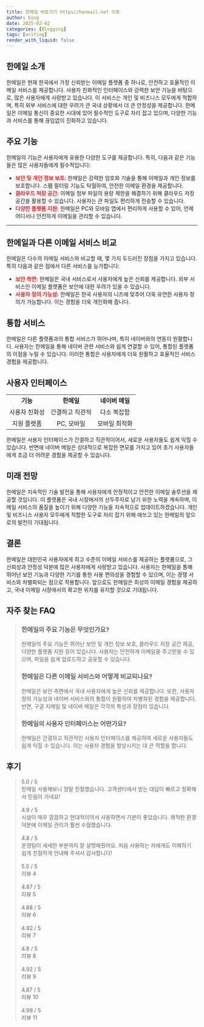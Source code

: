 ```yaml
---
title: 한메일 바로가기 https//hanmail.net 이동
author: bing
date: 2025-02-02
categories: [Blogging]
tags: [writing]
render_with_liquid: false
---
```



<h2 id='한메일_소개'>한메일 소개</h2>

<p>한메일은 현재 한국에서 가장 신뢰받는 이메일 플랫폼 중 하나로, 안전하고 효율적인 이메일 서비스를 제공합니다. 사용자 친화적인 인터페이스와 강력한 보안 기능을 바탕으로, 많은 사용자에게 사랑받고 있습니다. 이 서비스는 개인 및 비즈니스 모두에게 적합하며, 특히 외부 서비스에 대한 우려가 큰 국내 상황에서 더 큰 안정성을 제공합니다. 한메일은 이메일 통신이 중요한 시대에 있어 필수적인 도구로 자리 잡고 있으며, 다양한 기능과 서비스를 통해 끊임없이 진화하고 있습니다.</p>

<h2 id='주요_기능'>주요 기능</h2>

<p>한메일의 기능은 사용자에게 유용한 다양한 도구를 제공합니다. 특히, 다음과 같은 기능들은 많은 사용자들에게 필수적입니다:</p>

<ul>
    <li><b><span style="color: #ee2323;">보안 및 개인 정보 보호:</span></b> 한메일은 강력한 암호화 기술을 통해 이메일과 개인 정보를 보호합니다. 스팸 필터링 기능도 탁월하여, 안전한 이메일 환경을 제공합니다.</li>
    <li><b><span style="color: #ee2323;">클라우드 저장 공간:</span></b> 이메일 첨부 파일의 용량 제한을 해결하기 위해 클라우드 저장 공간을 활용할 수 있습니다. 사용자는 큰 파일도 편리하게 전송할 수 있습니다.</li>
    <li><b><span style="color: #ee2323;">다양한 플랫폼 지원:</span></b> 한메일은 PC와 모바일 앱에서 편리하게 사용할 수 있어, 언제 어디서나 안전하게 이메일을 관리할 수 있습니다.</li>
</ul>

<hr />

<h2 id='한메일_비교'>한메일과 다른 이메일 서비스 비교</h2>

<p>한메일은 다수의 이메일 서비스와 비교할 때, 몇 가지 두드러진 장점을 가지고 있습니다. 특히 다음과 같은 점에서 다른 서비스를 능가합니다:</p>

<ul>
    <li><b><span style="color: #ee2323;">보안 측면:</span></b> 한메일은 국내 서비스로서 사용자에게 높은 신뢰를 제공합니다. 외부 서비스인 이메일 플랫폼은 보안에 대한 우려가 있을 수 있습니다.</li>
    <li><b><span style="color: #ee2323;">사용자 정의 가능성:</span></b> 한메일은 한국 사용자의 니즈에 맞추어 더욱 유연한 사용자 정의가 가능합니다. 이는 경험을 더욱 개인화해 줍니다.</li>
</ul>

<h2 id='통합_서비스'>통합 서비스</h2>

<p>한메일은 다른 플랫폼과의 통합 서비스가 뛰어나며, 특히 네이버와의 연동이 원활합니다. 사용자는 한메일을 통해 네이버 관련 서비스와 쉽게 연결할 수 있어, 통합된 플랫폼의 이점을 누릴 수 있습니다. 이러한 통합은 사용자에게 더욱 원활하고 효율적인 서비스 경험을 제공합니다.</p>

<h2 id='사용자_인터페이스'>사용자 인터페이스</h2>

<table>
    <tr>
        <td style="text-align: center; height: 17px;"><b>기능</b></td>
        <td style="text-align: center; height: 17px;"><b>한메일</b></td>
        <td style="text-align: center; height: 17px;"><b>네이버 메일</b></td>
    </tr>
    <tr>
        <td style="text-align: center; height: 17px;">사용자 친화성</td>
        <td style="text-align: center; height: 17px;">간결하고 직관적</td>
        <td style="text-align: center; height: 17px;">다소 복잡함</td>
    </tr>
    <tr>
        <td style="text-align: center; height: 17px;">지원 플랫폼</td>
        <td style="text-align: center; height: 17px;">PC, 모바일</td>
        <td style="text-align: center; height: 17px;">모바일 최적화</td>
    </tr>
</table>

<p>한메일은 사용자 인터페이스가 간결하고 직관적이어서, 새로운 사용자들도 쉽게 익힐 수 있습니다. 반면에 네이버 메일은 상대적으로 복잡한 면모를 가지고 있어 초기 사용자들에게 조금 더 어려운 경험을 제공할 수 있습니다.</p>

<h2 id='미래_전망'>미래 전망</h2>

<p>한메일은 지속적인 기술 발전을 통해 사용자에게 안정적이고 안전한 이메일 솔루션을 제공할 것입니다. 이 플랫폼은 국내 시장에서의 선두주자로 남기 위한 노력을 계속하며, 이메일 서비스의 품질을 높이기 위해 다양한 기능을 지속적으로 업데이트하겠습니다. 개인 및 비즈니스 사용자 모두에게 적합한 도구로 자리 잡기 위해 애쓰고 있는 한메일의 앞으로의 발전이 기대됩니다.</p>

<h2 id='결론'>결론</h2>

<p>한메일은 대한민국 사용자에게 최고 수준의 이메일 서비스를 제공하는 플랫폼으로, 그 신뢰성과 안정성 덕분에 많은 사용자에게 사랑받고 있습니다. 사용자는 한메일을 통해 뛰어난 보안 기능과 다양한 기기를 통한 사용 편의성을 경험할 수 있으며, 이는 경쟁 서비스와 차별화되는 점으로 작용합니다. 앞으로도 한메일은 최상의 이메일 경험을 제공하고, 국내 이메일 시장에서의 확고한 위치를 유지할 것으로 기대됩니다.</p>


<h2 id='자주_찾는_FAQ'>자주 찾는 FAQ</h2>
<div itemscope="" itemtype="https://schema.org/FAQPage"> 
<blockquote> 
<div itemscope="" itemprop="mainEntity" itemtype="https://schema.org/Question"> 
<h3 itemprop="name">한메일의 주요 기능은 무엇인가요?</h3> 
<div itemscope="" itemprop="acceptedAnswer" itemtype="https://schema.org/Answer"> 
<span itemprop="text"> 
<p>한메일의 주요 기능은 뛰어난 보안 및 개인 정보 보호, 클라우드 저장 공간 제공, 다양한 플랫폼 지원 등이 있습니다. 사용자는 안전하게 이메일을 주고받을 수 있으며, 파일을 쉽게 업로드하고 공유할 수 있습니다.</p> 
</span> 
</div> 
</div> 

<div itemscope="" itemprop="mainEntity" itemtype="https://schema.org/Question"> 
<h3 itemprop="name">한메일은 다른 이메일 서비스와 어떻게 비교되나요?</h3> 
<div itemscope="" itemprop="acceptedAnswer" itemtype="https://schema.org/Answer"> 
<span itemprop="text"> 
<p>한메일은 보안 측면에서 국내 사용자에게 높은 신뢰를 제공합니다. 또한, 사용자 정의 가능성과 네이버 서비스와의 통합이 원활하여 차별화된 경험을 제공합니다. 반면, 구글 지메일 및 네이버 메일은 각각의 특성과 장점이 있습니다.</p> 
</span> 
</div> 
</div> 

<div itemscope="" itemprop="mainEntity" itemtype="https://schema.org/Question"> 
<h3 itemprop="name">한메일의 사용자 인터페이스는 어떤가요?</h3> 
<div itemscope="" itemprop="acceptedAnswer" itemtype="https://schema.org/Answer"> 
<span itemprop="text"> 
<p>한메일은 간결하고 직관적인 사용자 인터페이스를 제공하여 새로운 사용자들도 쉽게 익힐 수 있습니다. 이는 사용자 경험을 향상시키는 데 큰 역할을 합니다.</p> 
</span> 
</div> 
</div> 

</blockquote> 
</div>
<h2 id='후기'>후기</h2>
<div itemscope itemtype="https://schema.org/Product">
  <blockquote>
  <div itemprop="review" itemscope itemtype="https://schema.org/Review">
      <div itemprop="reviewRating" itemscope itemtype="https://schema.org/Rating"> <span itemprop="ratingValue">5.0</span> / <span itemprop="bestRating">5</span> </div>
      <span itemprop="reviewBody">한메일 사용해보니 정말 친절했습니다. 고객센터에서 받는 대답이 빠르고 정확해서 믿음이 가네요!</span>
  </div>
  <br>
  <div itemprop="review" itemscope itemtype="https://schema.org/Review">
      <div itemprop="reviewRating" itemscope itemtype="https://schema.org/Rating"> <span itemprop="ratingValue">4.9</span> / <span itemprop="bestRating">5</span> </div>
      <span itemprop="reviewBody">시설이 매우 깔끔하고 현대적이어서 사용하면서 기분이 좋았습니다. 쾌적한 환경 덕분에 이메일 관리가 훨씬 수월했습니다.</span>
  </div>
  <br>
  <div itemprop="review" itemscope itemtype="https://schema.org/Review">
      <div itemprop="reviewRating" itemscope itemtype="https://schema.org/Rating"> <span itemprop="ratingValue">4.8</span> / <span itemprop="bestRating">5</span> </div>
      <span itemprop="reviewBody">운영팀이 세세한 부분까지 잘 설명해줬어요. 처음 사용하는 저에게도 이해하기 쉽게 친절하게 안내해 주셔서 감사합니다!</span>
  </div>
  <br>
  <div itemprop="review" itemscope itemtype="https://schema.org/Review">
      <div itemprop="reviewRating" itemscope itemtype="https://schema.org/Rating"> <span itemprop="ratingValue">5.0</span> / <span itemprop="bestRating">5</span> </div>
      <span itemprop="reviewBody">리뷰 4</span>
  </div>
  <br>
  <div itemprop="review" itemscope itemtype="https://schema.org/Review">
      <div itemprop="reviewRating" itemscope itemtype="https://schema.org/Rating"> <span itemprop="ratingValue">4.87</span> / <span itemprop="bestRating">5</span> </div>
      <span itemprop="reviewBody">리뷰 5</span>
  </div>
  <br>
  <div itemprop="review" itemscope itemtype="https://schema.org/Review">
      <div itemprop="reviewRating" itemscope itemtype="https://schema.org/Rating"> <span itemprop="ratingValue">4.88</span> / <span itemprop="bestRating">5</span> </div>
      <span itemprop="reviewBody">리뷰 6</span>
  </div>
  <br>
  <div itemprop="review" itemscope itemtype="https://schema.org/Review">
      <div itemprop="reviewRating" itemscope itemtype="https://schema.org/Rating"> <span itemprop="ratingValue">4.92</span> / <span itemprop="bestRating">5</span> </div>
      <span itemprop="reviewBody">리뷰 7</span>
  </div>
  <br>
  <div itemprop="review" itemscope itemtype="https://schema.org/Review">
      <div itemprop="reviewRating" itemscope itemtype="https://schema.org/Rating"> <span itemprop="ratingValue">4.8</span> / <span itemprop="bestRating">5</span> </div>
      <span itemprop="reviewBody">리뷰 8</span>
  </div>
  <br>
  <div itemprop="review" itemscope itemtype="https://schema.org/Review">
      <div itemprop="reviewRating" itemscope itemtype="https://schema.org/Rating"> <span itemprop="ratingValue">4.92</span> / <span itemprop="bestRating">5</span> </div>
      <span itemprop="reviewBody">리뷰 9</span>
  </div>
  <br>
  <div itemprop="review" itemscope itemtype="https://schema.org/Review">
      <div itemprop="reviewRating" itemscope itemtype="https://schema.org/Rating"> <span itemprop="ratingValue">4.87</span> / <span itemprop="bestRating">5</span> </div>
      <span itemprop="reviewBody">리뷰 10</span>
  </div>
  <br>
  <div itemprop="review" itemscope itemtype="https://schema.org/Review">
      <div itemprop="reviewRating" itemscope itemtype="https://schema.org/Rating"> <span itemprop="ratingValue">4.99</span> / <span itemprop="bestRating">5</span> </div>
      <span itemprop="reviewBody">리뷰 11</span>
  </div>
  </blockquote>
</div>
